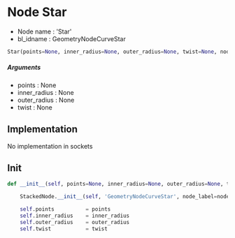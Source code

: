# Node Star

- Node name : 'Star'
- bl_idname : GeometryNodeCurveStar


``` python
Star(points=None, inner_radius=None, outer_radius=None, twist=None, node_label=None, node_color=None)
```
##### Arguments

- points : None
- inner_radius : None
- outer_radius : None
- twist : None

## Implementation

No implementation in sockets

## Init

``` python
def __init__(self, points=None, inner_radius=None, outer_radius=None, twist=None, node_label=None, node_color=None):

    StackedNode.__init__(self, 'GeometryNodeCurveStar', node_label=node_label, node_color=node_color)

    self.points          = points
    self.inner_radius    = inner_radius
    self.outer_radius    = outer_radius
    self.twist           = twist
```

